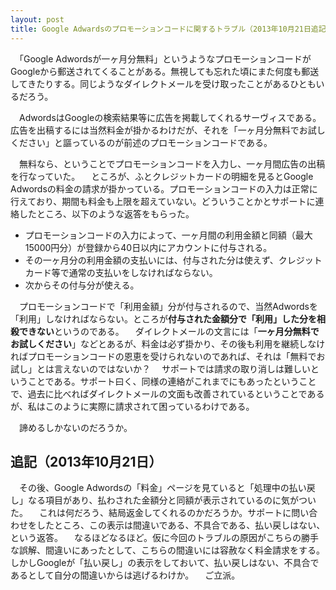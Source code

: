 ```yaml
---
layout: post
title: Google Adwardsのプロモーションコードに関するトラブル（2013年10月21日追記）
---
```

　「Google Adwordsが一ヶ月分無料」というようなプロモーションコードがGoogleから郵送されてくることがある。無視しても忘れた頃にまた何度も郵送してきたりする。同じようなダイレクトメールを受け取ったことがあるひともいるだろう。

　AdwordsはGoogleの検索結果等に広告を掲載してくれるサーヴィスである。広告を出稿するには当然料金が掛かるわけだが、それを「一ヶ月分無料でお試しください」と謳っているのが前述のプロモーションコードである。

　無料なら、ということでプロモーションコードを入力し、一ヶ月間広告の出稿を行なっていた。
　ところが、ふとクレジットカードの明細を見るとGoogle Adwordsの料金の請求が掛かっている。プロモーションコードの入力は正常に行えており、期間も料金も上限を超えていない。どういうことかとサポートに連絡したところ、以下のような返答をもらった。

- プロモーションコードの入力によって、一ヶ月間の利用金額と同額（最大15000円分）が登録から40日以内にアカウントに付与される。
- その一ヶ月分の利用金額の支払いには、付与された分は使えず、クレジットカード等で通常の支払いをしなければならない。
- 次からその付与分が使える。

　プロモーションコードで「利用金額」分が付与されるので、当然Adwordsを「利用」しなければならない。ところが**付与された金額分で「利用」した分を相殺できない**というのである。
　ダイレクトメールの文言には「**一ヶ月分無料でお試しください**」などとあるが、料金は必ず掛かり、その後も利用を継続しなければプロモーションコードの恩恵を受けられないのであれば、それは「無料でお試し」とは言えないのではないか？
　サポートでは請求の取り消しは難しいということである。サポート曰く、同様の連絡がこれまでにもあったということで、過去に比べればダイレクトメールの文面も改善されているということであるが、私はこのように実際に請求されて困っているわけである。

　諦めるしかないのだろうか。

## 追記（2013年10月21日）

　その後、Google Adwordsの「料金」ページを見ていると「処理中の払い戻し」なる項目があり、払わされた金額分と同額が表示されているのに気がついた。
　これは何だろう、結局返金してくれるのかだろうか。サポートに問い合わせをしたところ、この表示は間違いである、不具合である、払い戻しはない、という返答。
　なるほどなるほど。仮に今回のトラブルの原因がこちらの勝手な誤解、間違いにあったとして、こちらの間違いには容赦なく料金請求をする。しかしGoogleが「払い戻し」の表示をしておいて、払い戻しはない、不具合であるとして自分の間違いからは逃げるわけか。
　ご立派。
